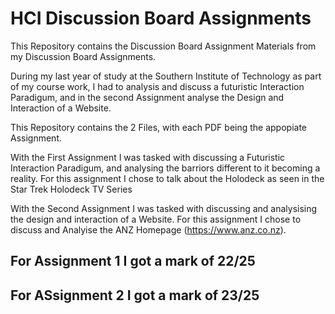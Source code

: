 # HCI Discussion Board Assignments

This Repository contains the Discussion Board Assignment Materials from my Discussion Board Assignments.

During my last year of study at the Southern Institute of Technology as part of my course work, I had to analysis and discuss a futuristic Interaction Paradigum, and in the second Assignment analyse the Design and Interaction of a Website.

This Repository contains the 2 Files, with each PDF being the appopiate Assignment.

With the First Assignment I was tasked with discussing a Futuristic Interaction Paradigum, and analysing the barriors different to it becoming a reality. For this assignment I chose to talk about the Holodeck as seen in the Star Trek Holodeck TV Series

With the Second Assignment I was tasked with discussing and analysising the design and interaction of a Website. For this assignment I chose to discuss and Analyise the ANZ Homepage (https://www.anz.co.nz).

## For Assignment 1 I got a mark of 22/25

## For ASsignment 2 I got a mark of 23/25